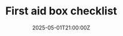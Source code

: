 ---
title: First aid box checklist
linkTitle: First aid box checklist
date: '2025-05-01T21:00:00Z'
weight: 1
description: No content
draft: false
ref: first-aid-box-checklist
---